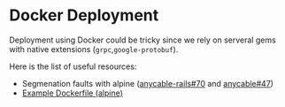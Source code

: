 # Docker Deployment

Deployment using Docker could be tricky since we rely on serveral gems with native extensions (`grpc`,`google-protobuf`).

Here is the list of useful resources:
- Segmenation faults with alpine ([anycable-rails#70](https://github.com/anycable/anycable-rails/issues/70) and [anycable#47](https://github.com/anycable/anycable/issues/47))
- [Example Dockerfile (alpine)](https://github.com/anycable/anycable/blob/master/etc/Dockerfile.alpine)
